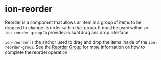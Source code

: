 # ion-reorder

Reorder is a component that allows an item in a group of items to be dragged to change its order within that group. It must be used within an `ion-reorder-group` to provide a visual drag and drop interface.

`ion-reorder` is the anchor used to drag and drop the items inside of the `ion-reorder-group`. See the [Reorder Group](../reorder-group) for more information on how to complete the reorder operation.


